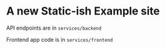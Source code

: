 # A new Static-ish Example site

API endpoints are in `services/backend`

Frontend app code is in `services/frontend`
